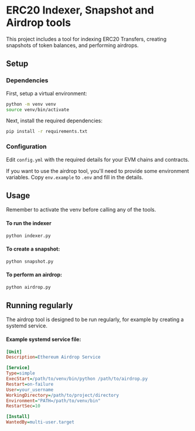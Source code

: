 # ERC20 Indexer, Snapshot and Airdrop tools

This project includes a tool for indexing ERC20 Transfers, creating snapshots of token balances, and performing airdrops. 

## Setup

### Dependencies

First, setup a virtual environment:

```bash
python -m venv venv
source venv/bin/activate
```
Next, install the required dependencies:

```bash
pip install -r requirements.txt
```

### Configuration

Edit `config.yml` with the required details for your EVM chains and contracts.

If you want to use the airdrop tool, you'll need to provide some environment variables. Copy `env.example` to `.env` and fill in the details.

## Usage

Remember to activate the venv before calling any of the tools.

#### To run the indexer

```bash
python indexer.py
```

#### To create a snapshot:

```bash
python snapshot.py
```

#### To perform an airdrop:
```bash
python airdrop.py
```

## Running regularly

The airdrop tool is designed to be run regularly, for example by creating a systemd service.

#### Example systemd service file:

```ini
[Unit]
Description=Ethereum Airdrop Service

[Service]
Type=simple
ExecStart=/path/to/venv/bin/python /path/to/airdrop.py
Restart=on-failure
User=your_username
WorkingDirectory=/path/to/project/directory
Environment="PATH=/path/to/venv/bin"
RestartSec=10

[Install]
WantedBy=multi-user.target
```